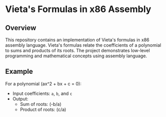 # Vieta's Formulas in x86 Assembly

## Overview

This repository contains an implementation of Vieta's formulas in x86 assembly language. Vieta's formulas relate the coefficients of a polynomial to sums and products of its roots. The project demonstrates low-level programming and mathematical concepts using assembly language.

## Example

For a polynomial \(ax^2 + bx + c = 0\):

- Input coefficients: `a`, `b`, and `c`
- Output:
  - Sum of roots: \(-b/a\)
  - Product of roots: \(c/a\)
